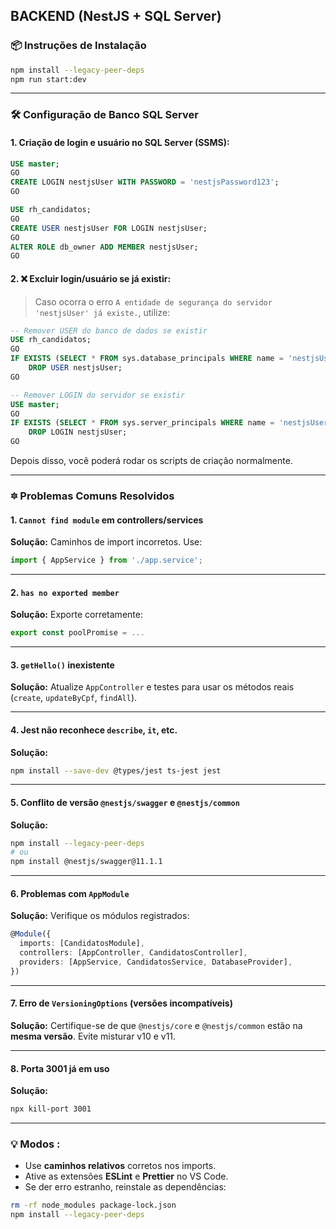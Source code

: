 ## BACKEND (NestJS + SQL Server)

### 📦 Instruções de Instalação

```bash
npm install --legacy-peer-deps
npm run start:dev
```

---

### 🛠️ Configuração de Banco SQL Server

#### 1. Criação de login e usuário no SQL Server (SSMS):

```sql
USE master;
GO
CREATE LOGIN nestjsUser WITH PASSWORD = 'nestjsPassword123';
GO

USE rh_candidatos;
GO
CREATE USER nestjsUser FOR LOGIN nestjsUser;
GO
ALTER ROLE db_owner ADD MEMBER nestjsUser;
GO
```

#### 2. ❌ Excluir login/usuário se já existir:

> Caso ocorra o erro `A entidade de segurança do servidor 'nestjsUser' já existe.`, utilize:

```sql
-- Remover USER do banco de dados se existir
USE rh_candidatos;
GO
IF EXISTS (SELECT * FROM sys.database_principals WHERE name = 'nestjsUser')
    DROP USER nestjsUser;
GO

-- Remover LOGIN do servidor se existir
USE master;
GO
IF EXISTS (SELECT * FROM sys.server_principals WHERE name = 'nestjsUser')
    DROP LOGIN nestjsUser;
GO
```

Depois disso, você poderá rodar os scripts de criação normalmente.

---

### 🔯 Problemas Comuns Resolvidos

#### 1. `Cannot find module` em controllers/services

**Solução:** Caminhos de import incorretos. Use:

```ts
import { AppService } from './app.service';
```

---

#### 2. `has no exported member`

**Solução:** Exporte corretamente:

```ts
export const poolPromise = ...
```

---

#### 3. `getHello()` inexistente

**Solução:** Atualize `AppController` e testes para usar os métodos reais (`create`, `updateByCpf`, `findAll`).

---

#### 4. Jest não reconhece `describe`, `it`, etc.

**Solução:**

```bash
npm install --save-dev @types/jest ts-jest jest
```

---

#### 5. Conflito de versão `@nestjs/swagger` e `@nestjs/common`

**Solução:**

```bash
npm install --legacy-peer-deps
# ou
npm install @nestjs/swagger@11.1.1
```

---

#### 6. Problemas com `AppModule`

**Solução:** Verifique os módulos registrados:

```ts
@Module({
  imports: [CandidatosModule],
  controllers: [AppController, CandidatosController],
  providers: [AppService, CandidatosService, DatabaseProvider],
})
```

---

#### 7. Erro de `VersioningOptions` (versões incompatíveis)

**Solução:** Certifique-se de que `@nestjs/core` e `@nestjs/common` estão na **mesma versão**. Evite misturar v10 e v11.

---

#### 8. Porta 3001 já em uso

**Solução:**

```bash
npx kill-port 3001
```

---

### 💡 Modos :

- Use **caminhos relativos** corretos nos imports.
- Ative as extensões **ESLint** e **Prettier** no VS Code.
- Se der erro estranho, reinstale as dependências:

```bash
rm -rf node_modules package-lock.json
npm install --legacy-peer-deps
```
